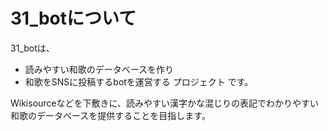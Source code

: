 # 31_botについて
31_botは、
* 読みやすい和歌のデータベースを作り
* 和歌をSNSに投稿するbotを運営する
プロジェクト
です。

Wikisourceなどを下敷きに、読みやすい漢字かな混じりの表記でわかりやすい和歌のデータベースを提供することを目指します。

